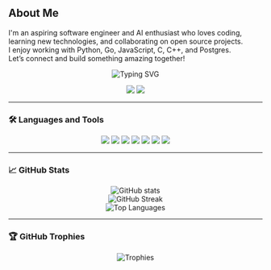 ##  About Me

I'm an aspiring software engineer and AI enthusiast who loves coding, learning new technologies, and collaborating on open source projects.  
I enjoy working with Python, Go, JavaScript, C, C++, and Postgres.  
Let’s connect and build something amazing together!

<p align="center">
  <img src="https://readme-typing-svg.demolab.com?font=Fira+Code&pause=1000&width=435&lines=Welcome+to+my+GitHub+profile!;I+love+coding" alt="Typing SVG" />
</p>

<p align="center">
  <a href="mailto:degrante77@gmail.com"><img src="https://img.shields.io/badge/Email-D14836?style=flat-square&logo=gmail&logoColor=white"/></a>
  <a href="www.linkedin.com/in/paul-akelo-377577291"><img src="https://img.shields.io/badge/LinkedIn-blue?style=flat-square&logo=linkedin&logoColor=white"/></a>
 
</p>

---

### 🛠️ Languages and Tools
<p align="center">
  <img src="https://img.shields.io/badge/-Python-3776AB?style=for-the-badge&logo=python&logoColor=white"/>
  <img src="https://img.shields.io/badge/-Go-00ADD8?style=for-the-badge&logo=go&logoColor=white"/>
  <img src="https://img.shields.io/badge/-C-00599C?style=for-the-badge&logo=c&logoColor=white"/>
  <img src="https://img.shields.io/badge/-C++-00599C?style=for-the-badge&logo=c%2B%2B&logoColor=white"/>
  <img src="https://img.shields.io/badge/-Postgres-4169E1?style=for-the-badge&logo=postgresql&logoColor=white"/>
  <img src="https://img.shields.io/badge/-JavaScript-F7DF1E?style=for-the-badge&logo=javascript&logoColor=black"/>
  <img src="https://img.shields.io/badge/-React-61DAFB?style=for-the-badge&logo=react&logoColor=black"/>
  <!-- Add your favorite tech badges -->
</p>

---

### 📈 GitHub Stats
<p align="center">
  <img src="https://github-readme-stats.vercel.app/api?username=paula-dot&show_icons=true&theme=radical" alt="GitHub stats" />
  <br>
  <img src="https://github-readme-streak-stats.herokuapp.com/?user=paula-dot&theme=radical" alt="GitHub Streak" />
  <br>
  <img src="https://github-readme-stats.vercel.app/api/top-langs/?username=paula-dot&layout=compact&theme=radical" alt="Top Languages" />
</p>

---

### 🏆 GitHub Trophies
<p align="center">
  <img src="https://github-profile-trophy.vercel.app/?username=paula-dot&theme=radical&no-frame=true&no-bg=true&margin-w=4" alt="Trophies" />
</p>

<!---
paula-dot/paula-dot is a ✨ special ✨ repository because its `README.md` (this file) appears on your GitHub profile.
You can click the Preview link to take a look at your changes.
--->

